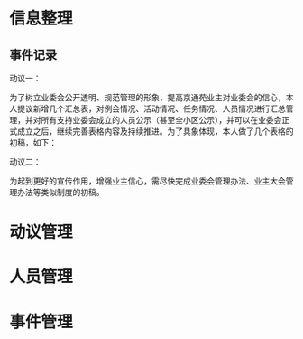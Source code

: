 # 信息整理
## 事件记录



动议一：

为了树立业委会公开透明、规范管理的形象，提高京通苑业主对业委会的信心，本人提议新增几个汇总表，对例会情况、活动情况、任务情况、人员情况进行汇总管理，并对所有支持业委会成立的人员公示（甚至全小区公示），并可以在业委会正式成立之后，继续完善表格内容及持续推进。为了具象体现，本人做了几个表格的初稿，如下：


动议二：

为起到更好的宣传作用，增强业主信心，需尽快完成业委会管理办法、业主大会管理办法等类似制度的初稿。



# 动议管理


# 人员管理



# 事件管理